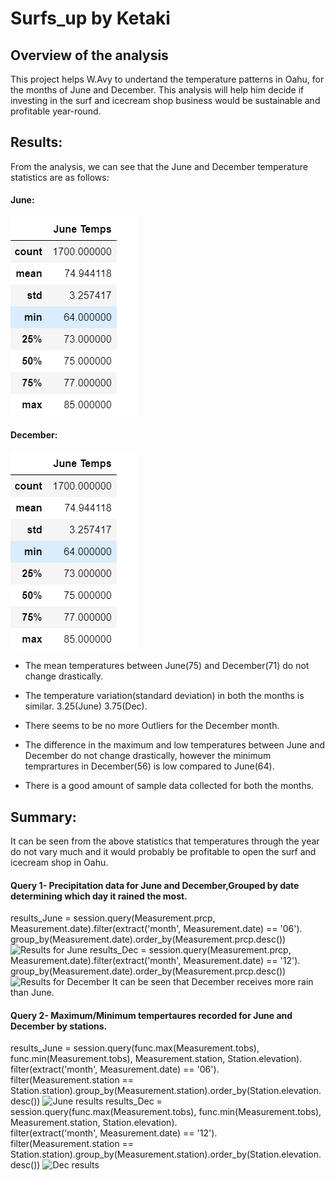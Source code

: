 # Surfs_up by Ketaki
## Overview of the analysis
This project helps W.Avy to undertand the temperature patterns in Oahu, for the months of June and December. This analysis will help him decide if investing in the surf and icecream shop business would be sustainable and profitable year-round.
## Results:
From the analysis, we can see that the June and December temperature statistics are as follows:
#### June:
![](https://github.com/ketpradh/surfs_up/blob/main/Resources/June%20Temp%20Statistics.PNG)
#### December:
![](https://github.com/ketpradh/surfs_up/blob/main/Resources/June%20Temp%20Statistics.PNG)
- The mean temperatures between June(75) and December(71) do not change drastically.
- The temperature variation(standard deviation) in both the months is similar. 3.25(June) 3.75(Dec).
- There seems to be no more Outliers for the December month.

- The difference in the maximum and low temperatures between June and December do not change drastically, however the minimum temprartures in December(56) is low compared to June(64).
- There is a good amount of sample data collected for both the months.

## Summary: 
It can be seen from the above statistics that temperatures through the year do not vary much and it would probably be profitable to open the surf and icecream shop in Oahu.
#### Query 1- Precipitation data for June and December,Grouped by date determining which day it rained the most.
results_June = session.query(Measurement.prcp, Measurement.date).filter(extract('month', Measurement.date) == '06').\
group_by(Measurement.date).order_by(Measurement.prcp.desc())
![Results for June]()
results_Dec = session.query(Measurement.prcp, Measurement.date).filter(extract('month', Measurement.date) == '12').\
group_by(Measurement.date).order_by(Measurement.prcp.desc())
![Results for December]()
It can be seen that December receives more rain than June.
#### Query 2- Maximum/Minimum tempertaures recorded for June and December by stations.
results_June = session.query(func.max(Measurement.tobs), func.min(Measurement.tobs), Measurement.station, Station.elevation).\
                filter(extract('month', Measurement.date) == '06').\
                filter(Measurement.station == Station.station).group_by(Measurement.station).order_by(Station.elevation.desc())
![June results]()
results_Dec = session.query(func.max(Measurement.tobs), func.min(Measurement.tobs), Measurement.station, Station.elevation).\
                filter(extract('month', Measurement.date) == '12').\
                filter(Measurement.station == Station.station).group_by(Measurement.station).order_by(Station.elevation.desc())
![Dec results]()            
